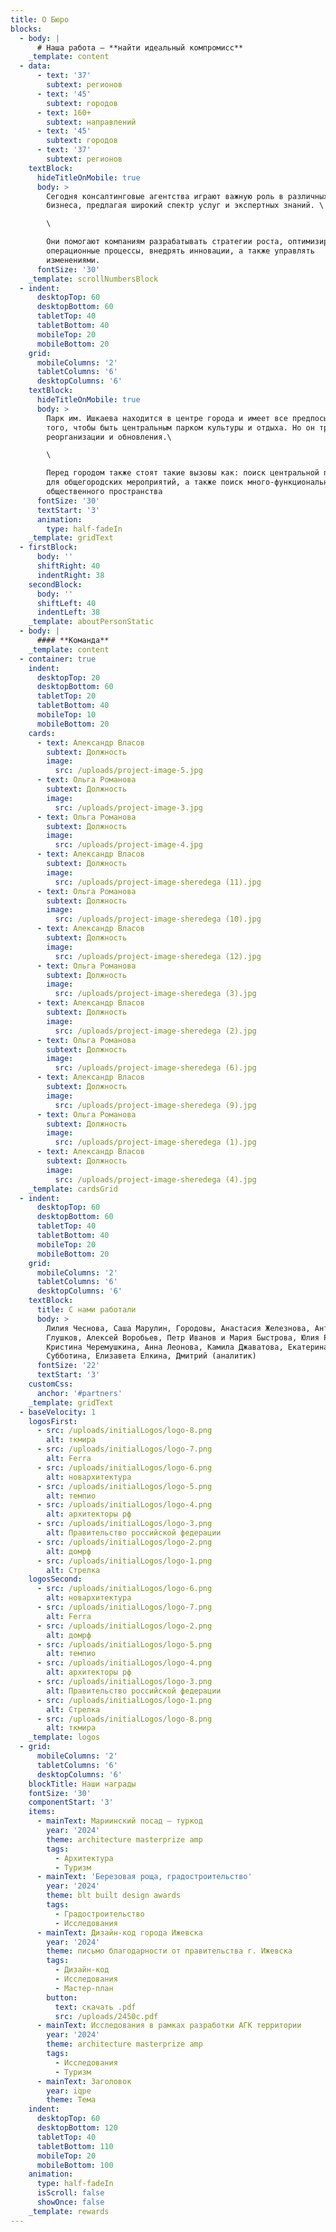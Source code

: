 ```yaml
---
title: О Бюро
blocks:
  - body: |
      # Наша работа — **найти идеальный компромисс**
    _template: content
  - data:
      - text: '37'
        subtext: регионов
      - text: '45'
        subtext: городов
      - text: 160+
        subtext: направлений
      - text: '45'
        subtext: городов
      - text: '37'
        subtext: регионов
    textBlock:
      hideTitleOnMobile: true
      body: >
        Сегодня консалтинговые агентства играют важную роль в различных сферах
        бизнеса, предлагая широкий спектр услуг и экспертных знаний. \

        \

        Они помогают компаниям разрабатывать стратегии роста, оптимизировать
        операционные процессы, внедрять инновации, а также управлять
        изменениями.
      fontSize: '30'
    _template: scrollNumbersBlock
  - indent:
      desktopTop: 60
      desktopBottom: 60
      tabletTop: 40
      tabletBottom: 40
      mobileTop: 20
      mobileBottom: 20
    grid:
      mobileColumns: '2'
      tabletColumns: '6'
      desktopColumns: '6'
    textBlock:
      hideTitleOnMobile: true
      body: >
        Парк им. Ишкаева находится в центре города и имеет все предпосылки для
        того, чтобы быть центральным парком культуры и отдыха. Но он требует
        реорганизации и обновления.\

        \

        Перед городом также стоят такие вызовы как: поиск центральной площадки
        для общегородских мероприятий, а также поиск много-функционального
        общественного пространства
      fontSize: '30'
      textStart: '3'
      animation:
        type: half-fadeIn
    _template: gridText
  - firstBlock:
      body: ''
      shiftRight: 40
      indentRight: 38
    secondBlock:
      body: ''
      shiftLeft: 40
      indentLeft: 38
    _template: aboutPersonStatic
  - body: |
      #### **Команда**
    _template: content
  - container: true
    indent:
      desktopTop: 20
      desktopBottom: 60
      tabletTop: 20
      tabletBottom: 40
      mobileTop: 10
      mobileBottom: 20
    cards:
      - text: Александр Власов
        subtext: Должность
        image:
          src: /uploads/project-image-5.jpg
      - text: Ольга Романова
        subtext: Должность
        image:
          src: /uploads/project-image-3.jpg
      - text: Ольга Романова
        subtext: Должность
        image:
          src: /uploads/project-image-4.jpg
      - text: Александр Власов
        subtext: Должность
        image:
          src: /uploads/project-image-sheredega (11).jpg
      - text: Ольга Романова
        subtext: Должность
        image:
          src: /uploads/project-image-sheredega (10).jpg
      - text: Александр Власов
        subtext: Должность
        image:
          src: /uploads/project-image-sheredega (12).jpg
      - text: Ольга Романова
        subtext: Должность
        image:
          src: /uploads/project-image-sheredega (3).jpg
      - text: Александр Власов
        subtext: Должность
        image:
          src: /uploads/project-image-sheredega (2).jpg
      - text: Ольга Романова
        subtext: Должность
        image:
          src: /uploads/project-image-sheredega (6).jpg
      - text: Александр Власов
        subtext: Должность
        image:
          src: /uploads/project-image-sheredega (9).jpg
      - text: Ольга Романова
        subtext: Должность
        image:
          src: /uploads/project-image-sheredega (1).jpg
      - text: Александр Власов
        subtext: Должность
        image:
          src: /uploads/project-image-sheredega (4).jpg
    _template: cardsGrid
  - indent:
      desktopTop: 60
      desktopBottom: 60
      tabletTop: 40
      tabletBottom: 40
      mobileTop: 20
      mobileBottom: 20
    grid:
      mobileColumns: '2'
      tabletColumns: '6'
      desktopColumns: '6'
    textBlock:
      title: С нами работали
      body: >
        Лилия Чеснова, Саша Марулин, Городовы, Анастасия Железнова, Антон
        Глушков, Алексей Воробьев, Петр Иванов и Мария Быстрова, Юлия Рыжкова,
        Кристина Черемушкина, Анна Леонова, Камила Джаватова, Екатерина
        Субботина, Елизавета Елкина, Дмитрий (аналитик)
      fontSize: '22'
      textStart: '3'
    customCss:
      anchor: '#partners'
    _template: gridText
  - baseVelocity: 1
    logosFirst:
      - src: /uploads/initialLogos/logo-8.png
        alt: ткмира
      - src: /uploads/initialLogos/logo-7.png
        alt: Ferra
      - src: /uploads/initialLogos/logo-6.png
        alt: новархитектура
      - src: /uploads/initialLogos/logo-5.png
        alt: темпио
      - src: /uploads/initialLogos/logo-4.png
        alt: архитекторы рф
      - src: /uploads/initialLogos/logo-3.png
        alt: Правительство российской федерации
      - src: /uploads/initialLogos/logo-2.png
        alt: домрф
      - src: /uploads/initialLogos/logo-1.png
        alt: Стрелка
    logosSecond:
      - src: /uploads/initialLogos/logo-6.png
        alt: новархитектура
      - src: /uploads/initialLogos/logo-7.png
        alt: Ferra
      - src: /uploads/initialLogos/logo-2.png
        alt: домрф
      - src: /uploads/initialLogos/logo-5.png
        alt: темпио
      - src: /uploads/initialLogos/logo-4.png
        alt: архитекторы рф
      - src: /uploads/initialLogos/logo-3.png
        alt: Правительство российской федерации
      - src: /uploads/initialLogos/logo-1.png
        alt: Стрелка
      - src: /uploads/initialLogos/logo-8.png
        alt: ткмира
    _template: logos
  - grid:
      mobileColumns: '2'
      tabletColumns: '6'
      desktopColumns: '6'
    blockTitle: Наши награды
    fontSize: '30'
    componentStart: '3'
    items:
      - mainText: Мариинский посад – туркод
        year: '2024'
        theme: architecture masterprize amp
        tags:
          - Архитектура
          - Туризм
      - mainText: 'Березовая роща, градостроительство'
        year: '2024'
        theme: blt built design awards
        tags:
          - Градостроительство
          - Исследования
      - mainText: Дизайн-код города Ижевска
        year: '2024'
        theme: письмо благодарности от правительства г. Ижевска
        tags:
          - Дизайн-код
          - Исследования
          - Мастер-план
        button:
          text: скачать .pdf
          src: /uploads/2450c.pdf
      - mainText: Исследования в рамках разработки АГК территории
        year: '2024'
        theme: architecture masterprize amp
        tags:
          - Исследования
          - Туризм
      - mainText: Заголовок
        year: iqpe
        theme: Тема
    indent:
      desktopTop: 60
      desktopBottom: 120
      tabletTop: 40
      tabletBottom: 110
      mobileTop: 20
      mobileBottom: 100
    animation:
      type: half-fadeIn
      isScroll: false
      showOnce: false
    _template: rewards
---
```


